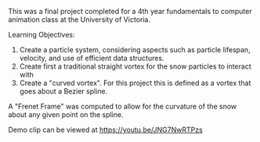 This was a final project completed for a 4th year fundamentals to computer animation class at the University of Victoria.

Learning Objectives:
1. Create a particle system, considering aspects such as particle lifespan, velocity, and use of efficient data structures.
2. Create first a traditional straight vortex for the snow particles to interact with
3. Create a "curved vortex". For this project this is defined as a vortex that goes about a Bezier spline.

A "Frenet Frame" was computed to allow for the curvature of the snow about any given point on the spline. 

Demo clip can be viewed at https://youtu.be/JNG7NwRTPzs

